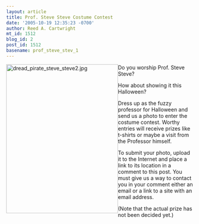 ```yaml
---
layout: article
title: Prof. Steve Steve Costume Contest
date: '2005-10-19 12:35:23 -0700'
author: Reed A. Cartwright
mt_id: 1512
blog_id: 2
post_id: 1512
basename: prof_steve_stev_1
---
```

<img src="/PT/uploads/2005/dread_pirate_steve_steve2.jpg" alt="dread_pirate_steve_steve2.jpg" width="300" height="400" style="float:left;" /> Do you worship Prof. Steve Steve?

How about showing it this Halloween?

Dress up as the fuzzy professor for Halloween and send us a photo to enter the costume contest.  Worthy entries will receive prizes like t-shirts or maybe a visit from the Professor himself.

To submit your photo, upload it to the Internet and place a link to its location in a comment to this post.  You must give us a way to contact you in your comment either an email or a link to a site with an email address.

(Note that the actual prize has not been decided yet.)
